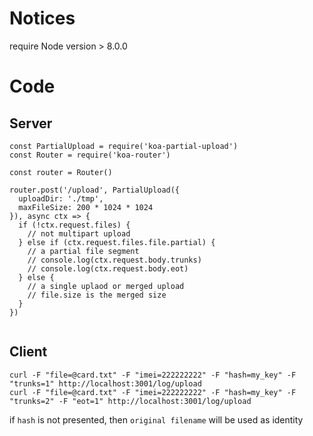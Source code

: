 # Notices
require Node version > 8.0.0
# Code
## Server
```
const PartialUpload = require('koa-partial-upload')
const Router = require('koa-router')

const router = Router()

router.post('/upload', PartialUpload({
  uploadDir: './tmp',
  maxFileSize: 200 * 1024 * 1024
}), async ctx => {
  if (!ctx.request.files) {
    // not multipart upload
  } else if (ctx.request.files.file.partial) {
    // a partial file segment
    // console.log(ctx.request.body.trunks)
    // console.log(ctx.request.body.eot)
  } else {
    // a single uplaod or merged upload
    // file.size is the merged size
  }
})


```

## Client
```
curl -F "file=@card.txt" -F "imei=222222222" -F "hash=my_key" -F "trunks=1" http://localhost:3001/log/upload
curl -F "file=@card.txt" -F "imei=222222222" -F "hash=my_key" -F "trunks=2" -F "eot=1" http://localhost:3001/log/upload
```

if ``hash`` is not presented, then ``original filename`` will be used as identity


